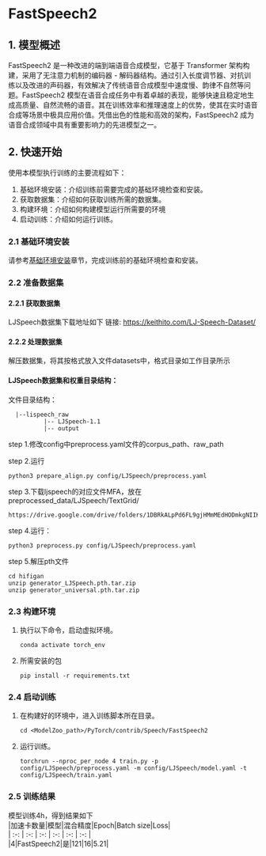 #  FastSpeech2
## 1. 模型概述
FastSpeech2 是一种改进的端到端语音合成模型，它基于 Transformer 架构构建，采用了无注意力机制的编码器 - 解码器结构。通过引入长度调节器、对抗训练以及改进的声码器，有效解决了传统语音合成模型中速度慢、韵律不自然等问题。FastSpeech2 模型在语音合成任务中有着卓越的表现，能够快速且稳定地生成高质量、自然流畅的语音。其在训练效率和推理速度上的优势，使其在实时语音合成等场景中极具应用价值。凭借出色的性能和高效的架构，FastSpeech2 成为语音合成领域中具有重要影响力的先进模型之一。
## 2. 快速开始
使用本模型执行训练的主要流程如下：
1. 基础环境安装：介绍训练前需要完成的基础环境检查和安装。
2. 获取数据集：介绍如何获取训练所需的数据集。
3. 构建环境：介绍如何构建模型运行所需要的环境
4. 启动训练：介绍如何运行训练。

### 2.1 基础环境安装
请参考[基础环境安装](../../../../doc/Environment.md)章节，完成训练前的基础环境检查和安装。

### 2.2 准备数据集
#### 2.2.1 获取数据集
LJSpeech数据集下载地址如下
链接: https://keithito.com/LJ-Speech-Dataset/ 

#### 2.2.2 处理数据集
解压数据集，将其按格式放入文件datasets中，格式目录如工作目录所示

#### LJSpeech数据集和权重目录结构：
文件目录结构：
```angular2html
  |--lispeech_raw
          |-- LJSpeech-1.1
          |-- output
```
step 1.修改config中preprocess.yaml文件的corpus_path、raw_path

step 2.运行
  ```
  python3 prepare_align.py config/LJSpeech/preprocess.yaml
  ```

step 3.下载ljspeech的对应文件MFA，放在preprocessed_data/LJSpeech/TextGrid/
  ```
  https://drive.google.com/drive/folders/1DBRkALpPd6FL9gjHMmMEdHODmkgNIIK4
  ```

step 4.运行：
  ```
  python3 preprocess.py config/LJSpeech/preprocess.yaml
  ```

step 5.解压pth文件
  ```
  cd hifigan
  unzip generator_LJSpeech.pth.tar.zip
  unzip generator_universal.pth.tar.zip 
  ```

### 2.3 构建环境
1. 执行以下命令，启动虚拟环境。
    ```
    conda activate torch_env
    ```
   
2. 所需安装的包
    ```
    pip install -r requirements.txt
    ```
    
### 2.4 启动训练
1. 在构建好的环境中，进入训练脚本所在目录。
    ```
    cd <ModelZoo_path>/PyTorch/contrib/Speech/FastSpeech2
    ```
   
2. 运行训练。

   ```
   torchrun --nproc_per_node 4 train.py -p config/LJSpeech/preprocess.yaml -m config/LJSpeech/model.yaml -t config/LJSpeech/train.yaml

   ```

### 2.5 训练结果
模型训练4h，得到结果如下  
|加速卡数量|模型|混合精度|Epoch|Batch size|Loss|  
| :-: | :-: | :-: | :-: | :-: | :-: |   
|4|FastSpeech2|是|121|16|5.21|

